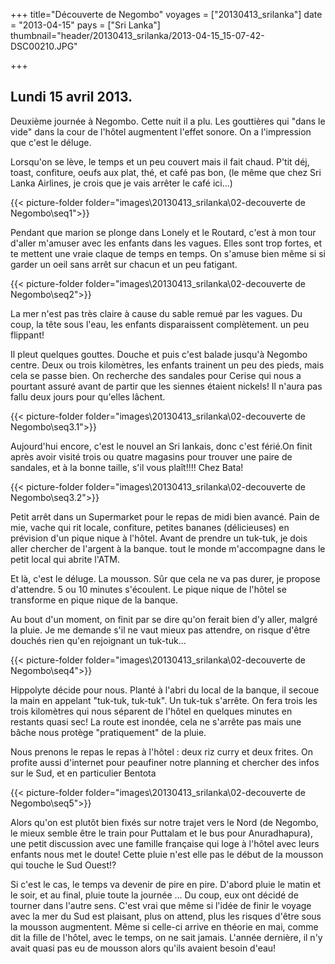 +++
title="Découverte de Negombo"
voyages = ["20130413_srilanka"]
date = "2013-04-15"
pays = ["Sri Lanka"]
thumbnail="header/20130413_srilanka/2013-04-15_15-07-42-DSC00210.JPG"

+++

## Lundi 15 avril 2013.

Deuxième journée à Negombo. Cette nuit il a plu.
Les gouttières qui "dans le vide" dans la cour de l'hôtel augmentent l'effet sonore. On a l'impression que c'est le déluge.

Lorsqu'on se lève, le temps et un peu couvert mais il fait chaud.
P'tit déj, toast, confiture, oeufs aux plat, thé, et café pas bon, (le même que chez Sri Lanka Airlines, je crois que je vais arrêter le café ici...)

{{< picture-folder folder="images\20130413_srilanka\02-decouverte de Negombo\seq1">}}


Pendant que marion se plonge dans Lonely et le Routard, c'est à mon tour d'aller m'amuser avec les enfants dans les vagues. Elles sont trop fortes, et te mettent une vraie claque de temps en temps. On s'amuse bien même si si garder un oeil sans arrêt sur chacun et un peu fatigant. 

{{< picture-folder folder="images\20130413_srilanka\02-decouverte de Negombo\seq2">}}

La mer n'est pas très claire à cause du sable remué par les vagues. Du coup, la tête sous l'eau, les enfants disparaissent complètement. un peu flippant!

Il pleut quelques gouttes. Douche et puis c'est balade jusqu'à Negombo centre. Deux ou trois kilomètres, les enfants trainent un peu des pieds, mais cela se passe bien. On recherche des sandales pour Cerise qui nous a pourtant assuré avant de partir que les siennes étaient nickels! Il n'aura pas fallu deux jours pour qu'elles lâchent.

{{< picture-folder folder="images\20130413_srilanka\02-decouverte de Negombo\seq3.1">}}


Aujourd'hui encore, c'est le nouvel an Sri lankais, donc c'est férié.On finit après avoir visité trois ou quatre magasins pour trouver une paire de sandales, et à la bonne taille, s'il vous plaît!!!! Chez Bata!

{{< picture-folder folder="images\20130413_srilanka\02-decouverte de Negombo\seq3.2">}}


Petit arrêt dans un Supermarket pour le repas de midi bien avancé. Pain de mie, vache qui rit locale, confiture, petites bananes (délicieuses) en prévision d'un pique nique à l'hôtel. Avant de prendre un tuk-tuk, je dois aller chercher de l'argent à la banque. tout le monde m'accompagne dans le petit local qui abrite l'ATM.

Et là, c'est le déluge. La mousson.
Sûr que cela ne va pas durer, je propose d'attendre. 5 ou 10 minutes s'écoulent. Le pique nique de l'hôtel se transforme en pique nique de la banque.

Au bout d'un moment, on finit par se dire qu'on ferait bien d'y aller, malgré la pluie. Je me demande s'il ne vaut mieux pas attendre, on risque d'être douchés rien qu'en rejoignant un tuk-tuk...

{{< picture-folder folder="images\20130413_srilanka\02-decouverte de Negombo\seq4">}}

Hippolyte décide pour nous. Planté à l'abri du local de la banque, il secoue la main en appelant "tuk-tuk, tuk-tuk".
Un tuk-tuk s'arrête. On fera trois les trois kilomètres qui nous séparent de l'hôtel en quelques minutes en restants quasi sec!
La route est inondée, cela ne s'arrête pas mais une bâche nous protège "pratiquement" de la pluie.

Nous prenons le repas le repas à l'hôtel : deux riz curry et deux frites. On profite aussi d'internet pour peaufiner notre planning et chercher des infos sur le Sud, et en particulier Bentota

{{< picture-folder folder="images\20130413_srilanka\02-decouverte de Negombo\seq5">}}

Alors qu'on est plutôt bien fixés sur notre trajet vers le Nord (de Negombo, le mieux semble être le train pour Puttalam et le bus pour Anuradhapura), une petit discussion avec une famille française qui loge à l'hôtel avec leurs enfants nous met le doute!
Cette pluie n'est elle pas le début de la mousson qui touche le Sud Ouest!?

Si c'est le cas, le temps va devenir de pire en pire. D'abord pluie le matin et le soir, et au final, pluie toute la journée ... Du coup, eux ont décidé de tourner dans l'autre sens. C'est vrai que même si l'idée de finir le voyage avec la mer du Sud est plaisant, plus on attend, plus les risques d'être sous la mousson augmentent.
Même si celle-ci arrive en théorie en mai, comme dit la fille de l'hôtel, avec le temps, on ne sait jamais. L'année dernière, il n'y avait quasi pas eu de mousson alors qu'ils avaient besoin d'eau!


